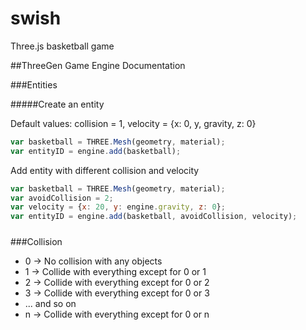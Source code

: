 swish
=====

Three.js basketball game


##ThreeGen Game Engine Documentation

###Entities

#####Create an entity

Default values: collision = 1, velocity = {x: 0, y, gravity, z: 0}
```javascript
var basketball = THREE.Mesh(geometry, material);
var entityID = engine.add(basketball);
```

Add entity with different collision and velocity
```javascript
var basketball = THREE.Mesh(geometry, material);
var avoidCollision = 2;
var velocity = {x: 20, y: engine.gravity, z: 0};
var entityID = engine.add(basketball, avoidCollision, velocity);
```

#####

###Collision
* 0 -> No collision with any objects
* 1 -> Collide with everything except for 0 or 1
* 2 -> Collide with everything except for 0 or 2
* 3 -> Collide with everything except for 0 or 3
* ... and so on
* n -> Collide with everything except for 0 or n

